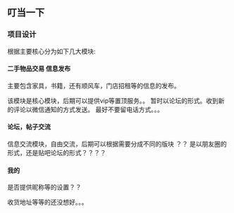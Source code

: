 ## 叮当一下

### 项目设计

根据主要核心分为如下几大模块:

#### 二手物品交易 信息发布

主要包含家具，书籍，还有顺风车，门店招租等的信息的发布。

该模块是核心模块，后期可以提供vip等置顶服务。。 暂时以论坛的形式。收到新的评论以微信通知的方式发送。 最好不要留电话方式。。。

#### 论坛，帖子交流

信息交流模块，自由交流，后期可以根据需要分成不同的版块 ？？ 是以朋友圈的形式，还是贴吧论坛的形式？？？？

#### 我的

是否提供昵称等的设置？？

收货地址等等的还没想好。。。




